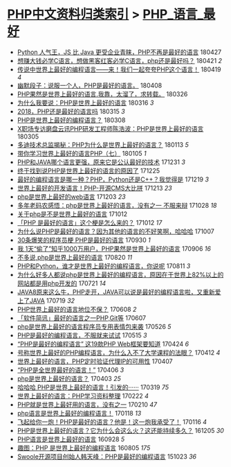 [PHP中文资料归类索引](../README.md) > [PHP_语言_最好](PHP_语言_最好.md)
====
- [Python 人气王，JS 比 Java 更受企业青睐，PHP不再是最好的语言](http://jkwz.applinzi.com/ittc/7096785286690505734.html#Python+%E4%BA%BA%E6%B0%94%E7%8E%8B%EF%BC%8CJS+%E6%AF%94+Java+%E6%9B%B4%E5%8F%97%E4%BC%81%E4%B8%9A%E9%9D%92%E7%9D%90%EF%BC%8CPHP%E4%B8%8D%E5%86%8D%E6%98%AF%E6%9C%80%E5%A5%BD%E7%9A%84%E8%AF%AD%E8%A8%80) 180427  
- [想赚大钱必学C语言，想做黑客红客必学C语言，php还是最好吗？](http://jkwz.applinzi.com/ittc/7094418605926253575.html#%E6%83%B3%E8%B5%9A%E5%A4%A7%E9%92%B1%E5%BF%85%E5%AD%A6C%E8%AF%AD%E8%A8%80%EF%BC%8C%E6%83%B3%E5%81%9A%E9%BB%91%E5%AE%A2%E7%BA%A2%E5%AE%A2%E5%BF%85%E5%AD%A6C%E8%AF%AD%E8%A8%80%EF%BC%8Cphp%E8%BF%98%E6%98%AF%E6%9C%80%E5%A5%BD%E5%90%97%EF%BC%9F) 180421 *2* 
- [传说中世界上最好的编程语言——来！我们一起夸夸PHP这个语言！](http://jkwz.applinzi.com/ittc/7093614991100085264.html#%E4%BC%A0%E8%AF%B4%E4%B8%AD%E4%B8%96%E7%95%8C%E4%B8%8A%E6%9C%80%E5%A5%BD%E7%9A%84%E7%BC%96%E7%A8%8B%E8%AF%AD%E8%A8%80%E2%80%94%E2%80%94%E6%9D%A5%EF%BC%81%E6%88%91%E4%BB%AC%E4%B8%80%E8%B5%B7%E5%A4%B8%E5%A4%B8PHP%E8%BF%99%E4%B8%AA%E8%AF%AD%E8%A8%80%EF%BC%81) 180419 *4* 
- [幽默段子：说服一个人，PHP是最好的语言。](http://jkwz.applinzi.com/ittc/7089645065008055313.html#%E5%B9%BD%E9%BB%98%E6%AE%B5%E5%AD%90%EF%BC%9A%E8%AF%B4%E6%9C%8D%E4%B8%80%E4%B8%AA%E4%BA%BA%EF%BC%8CPHP%E6%98%AF%E6%9C%80%E5%A5%BD%E7%9A%84%E8%AF%AD%E8%A8%80%E3%80%82) 180408  
- [PHP果然是世界上最好的语言.我靠，太溜了，求转载。](http://jkwz.applinzi.com/ittc/7084835071569953802.html#PHP%E6%9E%9C%E7%84%B6%E6%98%AF%E4%B8%96%E7%95%8C%E4%B8%8A%E6%9C%80%E5%A5%BD%E7%9A%84%E8%AF%AD%E8%A8%80.%E6%88%91%E9%9D%A0%EF%BC%8C%E5%A4%AA%E6%BA%9C%E4%BA%86%EF%BC%8C%E6%B1%82%E8%BD%AC%E8%BD%BD%E3%80%82) 180326  
- [为什么我要说：PHP是世界上最好的语言](http://jkwz.applinzi.com/ittc/7080597698816508944.html#%E4%B8%BA%E4%BB%80%E4%B9%88%E6%88%91%E8%A6%81%E8%AF%B4%EF%BC%9APHP%E6%98%AF%E4%B8%96%E7%95%8C%E4%B8%8A%E6%9C%80%E5%A5%BD%E7%9A%84%E8%AF%AD%E8%A8%80) 180316 *3* 
- [2018，PHP还是最好的语言吗](http://jkwz.applinzi.com/ittc/7080661506394162182.html#2018%EF%BC%8CPHP%E8%BF%98%E6%98%AF%E6%9C%80%E5%A5%BD%E7%9A%84%E8%AF%AD%E8%A8%80%E5%90%97) 180315 *3* 
- [PHP是世界上最好的编程语言？](http://jkwz.applinzi.com/ittc/7077089495860380682.html#PHP%E6%98%AF%E4%B8%96%E7%95%8C%E4%B8%8A%E6%9C%80%E5%A5%BD%E7%9A%84%E7%BC%96%E7%A8%8B%E8%AF%AD%E8%A8%80%EF%BC%9F) 180308  
- [X职场专访磨盘云讯PHP研发工程师陈浩波：PHP是世界上最好的语言](http://jkwz.applinzi.com/ittc/7076943092433552395.html#X%E8%81%8C%E5%9C%BA%E4%B8%93%E8%AE%BF%E7%A3%A8%E7%9B%98%E4%BA%91%E8%AE%AFPHP%E7%A0%94%E5%8F%91%E5%B7%A5%E7%A8%8B%E5%B8%88%E9%99%88%E6%B5%A9%E6%B3%A2%EF%BC%9APHP%E6%98%AF%E4%B8%96%E7%95%8C%E4%B8%8A%E6%9C%80%E5%A5%BD%E7%9A%84%E8%AF%AD%E8%A8%80) 180305  
- [多迪技术总监揭秘：PHP为什么是世界上最好的语言？](http://jkwz.applinzi.com/ittc/7058012077652706320.html#%E5%A4%9A%E8%BF%AA%E6%8A%80%E6%9C%AF%E6%80%BB%E7%9B%91%E6%8F%AD%E7%A7%98%EF%BC%9APHP%E4%B8%BA%E4%BB%80%E4%B9%88%E6%98%AF%E4%B8%96%E7%95%8C%E4%B8%8A%E6%9C%80%E5%A5%BD%E7%9A%84%E8%AF%AD%E8%A8%80%EF%BC%9F) 180113 *5* 
- [带你学习世界上最好的语言PHP（七）](http://jkwz.applinzi.com/ittc/7054680610654651398.html#%E5%B8%A6%E4%BD%A0%E5%AD%A6%E4%B9%A0%E4%B8%96%E7%95%8C%E4%B8%8A%E6%9C%80%E5%A5%BD%E7%9A%84%E8%AF%AD%E8%A8%80PHP%EF%BC%88%E4%B8%83%EF%BC%89) 180105 *1* 
- [PHP和JAVA哪个语言更强，原来它是公认最好的技术](http://jkwz.applinzi.com/ittc/7053191189879063568.html#PHP%E5%92%8CJAVA%E5%93%AA%E4%B8%AA%E8%AF%AD%E8%A8%80%E6%9B%B4%E5%BC%BA%EF%BC%8C%E5%8E%9F%E6%9D%A5%E5%AE%83%E6%98%AF%E5%85%AC%E8%AE%A4%E6%9C%80%E5%A5%BD%E7%9A%84%E6%8A%80%E6%9C%AF) 171231 *3* 
- [终于找到说PHP是世界上最好的语言的原因了](http://jkwz.applinzi.com/ittc/7051138359366255633.html#%E7%BB%88%E4%BA%8E%E6%89%BE%E5%88%B0%E8%AF%B4PHP%E6%98%AF%E4%B8%96%E7%95%8C%E4%B8%8A%E6%9C%80%E5%A5%BD%E7%9A%84%E8%AF%AD%E8%A8%80%E7%9A%84%E5%8E%9F%E5%9B%A0%E4%BA%86) 171225  
- [最好的编程语言是哪一种？PHP，Python还是C++？我觉得是](http://jkwz.applinzi.com/ittc/7048784132090364945.html#%E6%9C%80%E5%A5%BD%E7%9A%84%E7%BC%96%E7%A8%8B%E8%AF%AD%E8%A8%80%E6%98%AF%E5%93%AA%E4%B8%80%E7%A7%8D%EF%BC%9FPHP%EF%BC%8CPython%E8%BF%98%E6%98%AFC%2B%2B%EF%BC%9F%E6%88%91%E8%A7%89%E5%BE%97%E6%98%AF) 171219 *3* 
- [世界上最好的开发语言！PHP-开源CMS大比拼](http://jkwz.applinzi.com/ittc/7046479422306124816.html#%E4%B8%96%E7%95%8C%E4%B8%8A%E6%9C%80%E5%A5%BD%E7%9A%84%E5%BC%80%E5%8F%91%E8%AF%AD%E8%A8%80%EF%BC%81PHP-%E5%BC%80%E6%BA%90CMS%E5%A4%A7%E6%AF%94%E6%8B%BC) 171213 *23* 
- [php是世界上最好的web语言](http://jkwz.applinzi.com/ittc/7042788078932984849.html#php%E6%98%AF%E4%B8%96%E7%95%8C%E4%B8%8A%E6%9C%80%E5%A5%BD%E7%9A%84web%E8%AF%AD%E8%A8%80) 171203 *23* 
- [多年老码农感悟：php是世界上最好的语言，没有之一 不服来辩](http://jkwz.applinzi.com/ittc/7029486479141766161.html#%E5%A4%9A%E5%B9%B4%E8%80%81%E7%A0%81%E5%86%9C%E6%84%9F%E6%82%9F%EF%BC%9Aphp%E6%98%AF%E4%B8%96%E7%95%8C%E4%B8%8A%E6%9C%80%E5%A5%BD%E7%9A%84%E8%AF%AD%E8%A8%80%EF%BC%8C%E6%B2%A1%E6%9C%89%E4%B9%8B%E4%B8%80+%E4%B8%8D%E6%9C%8D%E6%9D%A5%E8%BE%A9) 171028 *18* 
- [关于php是不是世界上最好的语言](http://jkwz.applinzi.com/ittc/7023584008783528977.html#%E5%85%B3%E4%BA%8Ephp%E6%98%AF%E4%B8%8D%E6%98%AF%E4%B8%96%E7%95%8C%E4%B8%8A%E6%9C%80%E5%A5%BD%E7%9A%84%E8%AF%AD%E8%A8%80) 171012  
- [「PHP 是最好的语言」这个梗是怎么来的？](http://jkwz.applinzi.com/ittc/7023485398511256593.html#%E3%80%8CPHP+%E6%98%AF%E6%9C%80%E5%A5%BD%E7%9A%84%E8%AF%AD%E8%A8%80%E3%80%8D%E8%BF%99%E4%B8%AA%E6%A2%97%E6%98%AF%E6%80%8E%E4%B9%88%E6%9D%A5%E7%9A%84%EF%BC%9F) 171012 *17* 
- [为什么说PHP是最好的语言？因为其他的语言的不好笑啊，哈哈哈](http://jkwz.applinzi.com/ittc/7021658985927803921.html#%E4%B8%BA%E4%BB%80%E4%B9%88%E8%AF%B4PHP%E6%98%AF%E6%9C%80%E5%A5%BD%E7%9A%84%E8%AF%AD%E8%A8%80%EF%BC%9F%E5%9B%A0%E4%B8%BA%E5%85%B6%E4%BB%96%E7%9A%84%E8%AF%AD%E8%A8%80%E7%9A%84%E4%B8%8D%E5%A5%BD%E7%AC%91%E5%95%8A%EF%BC%8C%E5%93%88%E5%93%88%E5%93%88) 171007  
- [30条爆笑的程序员梗 PHP是最好的语言](http://jkwz.applinzi.com/ittc/7019173210590020624.html#30%E6%9D%A1%E7%88%86%E7%AC%91%E7%9A%84%E7%A8%8B%E5%BA%8F%E5%91%98%E6%A2%97+PHP%E6%98%AF%E6%9C%80%E5%A5%BD%E7%9A%84%E8%AF%AD%E8%A8%80) 170930 *1* 
- [我 1天“偷了”知乎1000万用户，PHP果然是世界上最好的语言](http://jkwz.applinzi.com/ittc/7010291973314053137.html#%E6%88%91+1%E5%A4%A9%E2%80%9C%E5%81%B7%E4%BA%86%E2%80%9D%E7%9F%A5%E4%B9%8E1000%E4%B8%87%E7%94%A8%E6%88%B7%EF%BC%8CPHP%E6%9E%9C%E7%84%B6%E6%98%AF%E4%B8%96%E7%95%8C%E4%B8%8A%E6%9C%80%E5%A5%BD%E7%9A%84%E8%AF%AD%E8%A8%80) 170906 *16* 
- [不多说,php是世界上最好的语言](http://jkwz.applinzi.com/ittc/7004028035156935697.html#%E4%B8%8D%E5%A4%9A%E8%AF%B4%2Cphp%E6%98%AF%E4%B8%96%E7%95%8C%E4%B8%8A%E6%9C%80%E5%A5%BD%E7%9A%84%E8%AF%AD%E8%A8%80) 170820 *11* 
- [PHP和Python，谁才是世界上最好的编程语言，你说呢](http://jkwz.applinzi.com/ittc/7000526600658224144.html#PHP%E5%92%8CPython%EF%BC%8C%E8%B0%81%E6%89%8D%E6%98%AF%E4%B8%96%E7%95%8C%E4%B8%8A%E6%9C%80%E5%A5%BD%E7%9A%84%E7%BC%96%E7%A8%8B%E8%AF%AD%E8%A8%80%EF%BC%8C%E4%BD%A0%E8%AF%B4%E5%91%A2) 170811 *3* 
- [为什么好多人都说php是世界上最好的编程语言，原因在于世界上82%以上的网站都是用php开发的](http://jkwz.applinzi.com/ittc/6992758703626142736.html#%E4%B8%BA%E4%BB%80%E4%B9%88%E5%A5%BD%E5%A4%9A%E4%BA%BA%E9%83%BD%E8%AF%B4php%E6%98%AF%E4%B8%96%E7%95%8C%E4%B8%8A%E6%9C%80%E5%A5%BD%E7%9A%84%E7%BC%96%E7%A8%8B%E8%AF%AD%E8%A8%80%EF%BC%8C%E5%8E%9F%E5%9B%A0%E5%9C%A8%E4%BA%8E%E4%B8%96%E7%95%8C%E4%B8%8A82%25%E4%BB%A5%E4%B8%8A%E7%9A%84%E7%BD%91%E7%AB%99%E9%83%BD%E6%98%AF%E7%94%A8php%E5%BC%80%E5%8F%91%E7%9A%84) 170721 *14* 
- [JAVA8原来这么牛，PHP走开，JAVA可以说是最好的编程语言啦，又重新爱上了JAVA](http://jkwz.applinzi.com/ittc/6991983552282231825.html#JAVA8%E5%8E%9F%E6%9D%A5%E8%BF%99%E4%B9%88%E7%89%9B%EF%BC%8CPHP%E8%B5%B0%E5%BC%80%EF%BC%8CJAVA%E5%8F%AF%E4%BB%A5%E8%AF%B4%E6%98%AF%E6%9C%80%E5%A5%BD%E7%9A%84%E7%BC%96%E7%A8%8B%E8%AF%AD%E8%A8%80%E5%95%A6%EF%BC%8C%E5%8F%88%E9%87%8D%E6%96%B0%E7%88%B1%E4%B8%8A%E4%BA%86JAVA) 170719 *32* 
- [PHP世界上最好的语言地位不保？](http://jkwz.applinzi.com/ittc/6976376424574223365.html#PHP%E4%B8%96%E7%95%8C%E4%B8%8A%E6%9C%80%E5%A5%BD%E7%9A%84%E8%AF%AD%E8%A8%80%E5%9C%B0%E4%BD%8D%E4%B8%8D%E4%BF%9D%EF%BC%9F) 170608 *2* 
- [「软件简讯」最好的语言之一PHP,Git等](http://jkwz.applinzi.com/ittc/6976527362668626948.html#%E3%80%8C%E8%BD%AF%E4%BB%B6%E7%AE%80%E8%AE%AF%E3%80%8D%E6%9C%80%E5%A5%BD%E7%9A%84%E8%AF%AD%E8%A8%80%E4%B9%8B%E4%B8%80PHP%2CGit%E7%AD%89) 170607  
- [php是世界上最好的语言程序员专用表情包来袭](http://jkwz.applinzi.com/ittc/6972111999948293124.html#php%E6%98%AF%E4%B8%96%E7%95%8C%E4%B8%8A%E6%9C%80%E5%A5%BD%E7%9A%84%E8%AF%AD%E8%A8%80%E7%A8%8B%E5%BA%8F%E5%91%98%E4%B8%93%E7%94%A8%E8%A1%A8%E6%83%85%E5%8C%85%E6%9D%A5%E8%A2%AD) 170526 *5* 
- [PHP是最好的编程语言，不服就来试试](http://jkwz.applinzi.com/ittc/6967982204712911877.html#PHP%E6%98%AF%E6%9C%80%E5%A5%BD%E7%9A%84%E7%BC%96%E7%A8%8B%E8%AF%AD%E8%A8%80%EF%BC%8C%E4%B8%8D%E6%9C%8D%E5%B0%B1%E6%9D%A5%E8%AF%95%E8%AF%95) 170515 *3* 
- [“PHP是最好的编程语言” 这19款PHP Web框架要知道](http://jkwz.applinzi.com/ittc/6960158125398164484.html#%E2%80%9CPHP%E6%98%AF%E6%9C%80%E5%A5%BD%E7%9A%84%E7%BC%96%E7%A8%8B%E8%AF%AD%E8%A8%80%E2%80%9D+%E8%BF%9919%E6%AC%BEPHP+Web%E6%A1%86%E6%9E%B6%E8%A6%81%E7%9F%A5%E9%81%93) 170424 *6* 
- [号称世界上最好的PHP编程语言，为什么入不了大学课程的法眼？](http://jkwz.applinzi.com/ittc/6955588956279276548.html#%E5%8F%B7%E7%A7%B0%E4%B8%96%E7%95%8C%E4%B8%8A%E6%9C%80%E5%A5%BD%E7%9A%84PHP%E7%BC%96%E7%A8%8B%E8%AF%AD%E8%A8%80%EF%BC%8C%E4%B8%BA%E4%BB%80%E4%B9%88%E5%85%A5%E4%B8%8D%E4%BA%86%E5%A4%A7%E5%AD%A6%E8%AF%BE%E7%A8%8B%E7%9A%84%E6%B3%95%E7%9C%BC%EF%BC%9F) 170412 *4* 
- [世界上最好的语言，PHP定时验证代理IP的可用性](http://jkwz.applinzi.com/ittc/6952681990406013957.html#%E4%B8%96%E7%95%8C%E4%B8%8A%E6%9C%80%E5%A5%BD%E7%9A%84%E8%AF%AD%E8%A8%80%EF%BC%8CPHP%E5%AE%9A%E6%97%B6%E9%AA%8C%E8%AF%81%E4%BB%A3%E7%90%86IP%E7%9A%84%E5%8F%AF%E7%94%A8%E6%80%A7) 170407  
- [“PHP是全世界最好的语言！”](http://jkwz.applinzi.com/ittc/6953469374374609925.html#%E2%80%9CPHP%E6%98%AF%E5%85%A8%E4%B8%96%E7%95%8C%E6%9C%80%E5%A5%BD%E7%9A%84%E8%AF%AD%E8%A8%80%EF%BC%81%E2%80%9D) 170406 *3* 
- [php是世界上最好的语言？](http://jkwz.applinzi.com/ittc/6952298571096392709.html#php%E6%98%AF%E4%B8%96%E7%95%8C%E4%B8%8A%E6%9C%80%E5%A5%BD%E7%9A%84%E8%AF%AD%E8%A8%80%EF%BC%9F) 170403 *25* 
- [哈哈哈 PHP是世界上最好的语言！引发的······](http://jkwz.applinzi.com/ittc/6946661763281060868.html#%E5%93%88%E5%93%88%E5%93%88+PHP%E6%98%AF%E4%B8%96%E7%95%8C%E4%B8%8A%E6%9C%80%E5%A5%BD%E7%9A%84%E8%AF%AD%E8%A8%80%EF%BC%81%E5%BC%95%E5%8F%91%E7%9A%84%C2%B7%C2%B7%C2%B7%C2%B7%C2%B7%C2%B7) 170319 *75* 
- [世界上最好的语言：PHP学习资料整理](http://jkwz.applinzi.com/ittc/6937513066068706308.html#%E4%B8%96%E7%95%8C%E4%B8%8A%E6%9C%80%E5%A5%BD%E7%9A%84%E8%AF%AD%E8%A8%80%EF%BC%9APHP%E5%AD%A6%E4%B9%A0%E8%B5%84%E6%96%99%E6%95%B4%E7%90%86) 170222 *4* 
- [PHP就是世界上最好用的语言，没有之一](http://jkwz.applinzi.com/ittc/6932665234119721989.html#PHP%E5%B0%B1%E6%98%AF%E4%B8%96%E7%95%8C%E4%B8%8A%E6%9C%80%E5%A5%BD%E7%94%A8%E7%9A%84%E8%AF%AD%E8%A8%80%EF%BC%8C%E6%B2%A1%E6%9C%89%E4%B9%8B%E4%B8%80) 170210 *47* 
- [php语言是世界上最好的编程语言！](http://jkwz.applinzi.com/ittc/6924547027504727045.html#php%E8%AF%AD%E8%A8%80%E6%98%AF%E4%B8%96%E7%95%8C%E4%B8%8A%E6%9C%80%E5%A5%BD%E7%9A%84%E7%BC%96%E7%A8%8B%E8%AF%AD%E8%A8%80%EF%BC%81) 170118 *13* 
- [飞起给你一炮！PHP是最好的语言？他是！这一炮我承受了！](http://jkwz.applinzi.com/ittc/6923828232632927236.html#%E9%A3%9E%E8%B5%B7%E7%BB%99%E4%BD%A0%E4%B8%80%E7%82%AE%EF%BC%81PHP%E6%98%AF%E6%9C%80%E5%A5%BD%E7%9A%84%E8%AF%AD%E8%A8%80%EF%BC%9F%E4%BB%96%E6%98%AF%EF%BC%81%E8%BF%99%E4%B8%80%E7%82%AE%E6%88%91%E6%89%BF%E5%8F%97%E4%BA%86%EF%BC%81) 170116 *4* 
- [PHP是世界上最好的语言？它为什么会这么火？这还能持续多久？](http://jkwz.applinzi.com/ittc/6906803148181472260.html#PHP%E6%98%AF%E4%B8%96%E7%95%8C%E4%B8%8A%E6%9C%80%E5%A5%BD%E7%9A%84%E8%AF%AD%E8%A8%80%EF%BC%9F%E5%AE%83%E4%B8%BA%E4%BB%80%E4%B9%88%E4%BC%9A%E8%BF%99%E4%B9%88%E7%81%AB%EF%BC%9F%E8%BF%99%E8%BF%98%E8%83%BD%E6%8C%81%E7%BB%AD%E5%A4%9A%E4%B9%85%EF%BC%9F) 161205 *30* 
- [PHP语言是世界上最好的语言](http://jkwz.applinzi.com/ittc/6882953814335816708.html#PHP%E8%AF%AD%E8%A8%80%E6%98%AF%E4%B8%96%E7%95%8C%E4%B8%8A%E6%9C%80%E5%A5%BD%E7%9A%84%E8%AF%AD%E8%A8%80) 160928 *5* 
- [趣图：PHP 是世界上最好的编程语言](http://jkwz.applinzi.com/ittc/6862885431401776132.html#%E8%B6%A3%E5%9B%BE%EF%BC%9APHP+%E6%98%AF%E4%B8%96%E7%95%8C%E4%B8%8A%E6%9C%80%E5%A5%BD%E7%9A%84%E7%BC%96%E7%A8%8B%E8%AF%AD%E8%A8%80) 160805 *175* 
- [Swoole开源项目创始人韩天峰：PHP是最好的编程语言](http://jkwz.applinzi.com/ittc/6756303347441255428.html#Swoole%E5%BC%80%E6%BA%90%E9%A1%B9%E7%9B%AE%E5%88%9B%E5%A7%8B%E4%BA%BA%E9%9F%A9%E5%A4%A9%E5%B3%B0%EF%BC%9APHP%E6%98%AF%E6%9C%80%E5%A5%BD%E7%9A%84%E7%BC%96%E7%A8%8B%E8%AF%AD%E8%A8%80) 151023 *36* 

